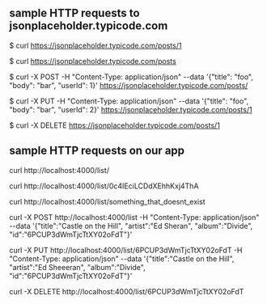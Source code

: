 ## sample HTTP requests to jsonplaceholder.typicode.com

$ curl https://jsonplaceholder.typicode.com/posts/1

$ curl https://jsonplaceholder.typicode.com/posts

$ curl -X POST -H "Content-Type: application/json" --data '{"title": "foo", "body": "bar", "userId": 1}' https://jsonplaceholder.typicode.com/posts/

$ curl -X PUT -H "Content-Type: application/json" --data '{"title": "foo", "body": "bar", "userId": 2}' https://jsonplaceholder.typicode.com/posts/1

$ curl -X DELETE https://jsonplaceholder.typicode.com/posts/1



## sample HTTP requests on our app

curl http://localhost:4000/list/

curl http://localhost:4000/list/0c4IEciLCDdXEhhKxj4ThA

curl http://localhost:4000/list/something_that_doesnt_exist

curl -X POST http://localhost:4000/list -H "Content-Type: application/json" --data '{"title":"Castle on the Hill", "artist":"Ed Sheran", "album":"Divide", "id":"6PCUP3dWmTjcTtXY02oFdT"}'

curl -X PUT http://localhost:4000/list/6PCUP3dWmTjcTtXY02oFdT -H "Content-Type: application/json" --data '{"title":"Castle on the Hill", "artist":"Ed Sheeeran", "album":"Divide", "id":"6PCUP3dWmTjcTtXY02oFdT"}'

curl -X DELETE http://localhost:4000/list/6PCUP3dWmTjcTtXY02oFdT

